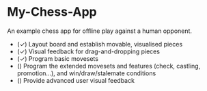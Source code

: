 # My-Chess-App
An example chess app for offline play against a human opponent.

- (✓) Layout board and establish movable, visualised pieces
- (✓) Visual feedback for drag-and-dropping pieces
- (✓) Program basic movesets
- () Program the extended movesets and features (check, castling, promotion...), and win/draw/stalemate conditions
- () Provide advanced user visual feedback
